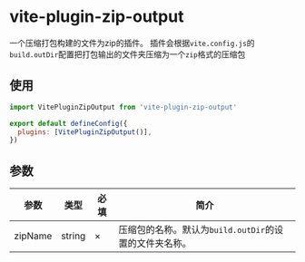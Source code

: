 # vite-plugin-zip-output
一个压缩打包构建的文件为zip的插件。
插件会根据``vite.config.js``的``build.outDir``配置把打包输出的文件夹压缩为一个``zip``格式的压缩包

## 使用
```js
import VitePluginZipOutput from 'vite-plugin-zip-output'

export default defineConfig({
  plugins: [VitePluginZipOutput()],
})
```

## 参数
|参数|类型|必填|简介|
|--|--|--|--|
|zipName|string|×|压缩包的名称。默认为``build.outDir``的设置的文件夹名称。